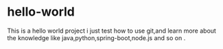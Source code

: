 # hello-world
This is a hello world project
i just test  how to use git,and learn more about the knowledge like java,python,spring-boot,node.js and so on . 
